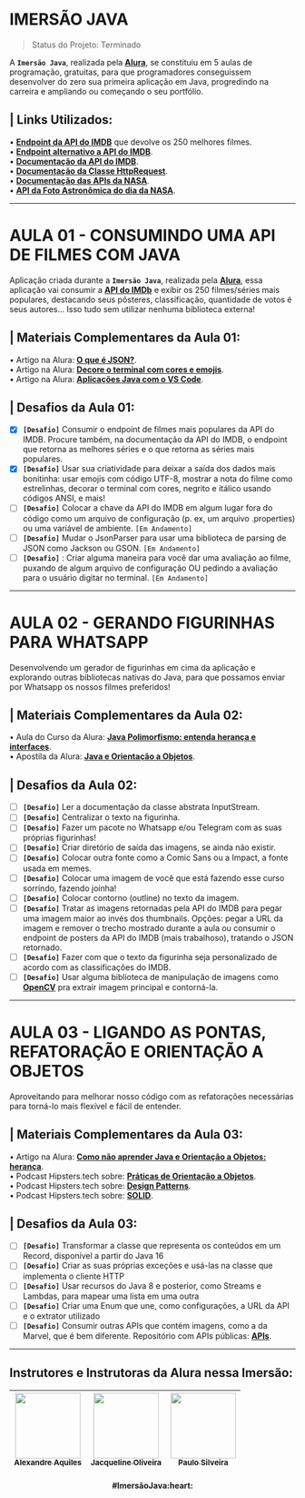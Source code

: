 # IMERSÃO JAVA
> Status do Projeto: Terminado 
<!-- Status do Projeto: Concluido :heavy_check_mark:-->
A **`Imersão Java`**, realizada pela **[Alura](https://www.alura.com.br/)**, se constituiu em 5 aulas de programação, gratuitas, para que programadores conseguissem desenvolver do zero sua primeira aplicação em Java, progredindo na carreira e ampliando ou começando o seu portfólio.

## | Links Utilizados:
• **[Endpoint da API do IMDB](https://imdb-api.com/api#Top250Movies-header)** que devolve os 250 melhores filmes. <br>
• **[Endpoint alternativo a API do IMDB](https://alura-filmes.herokuapp.com/conteudos)**. <br>
• **[Documentação da API do IMDB](https://imdb-api.com/api)**. <br>
• **[Documentação da Classe HttpRequest](https://docs.oracle.com/en/java/javase/17/docs/api/java.net.http/java/net/http/HttpRequest.html)**. <br>
• **[Documentação das APIs da NASA](https://api.nasa.gov/)**. <br>
• **[API da Foto Astronômica do dia da NASA](https://api.nasa.gov/planetary/apod?api_key=DEMO_KEY)**. <br>

***

# AULA 01 - CONSUMINDO UMA API DE FILMES COM JAVA
Aplicação criada durante a **`Imersão Java`**, realizada pela **[Alura](https://www.alura.com.br/)**, essa aplicação vai consumir a **[API do IMDb](https://imdb-api.com/)** e exibir os 250 filmes/séries mais populares, destacando seus pôsteres, classificação, quantidade de votos é seus autores... Isso tudo sem utilizar nenhuma biblioteca externa!

## | Materiais Complementares da Aula 01:
• Artigo na Alura: **[O que é JSON?](https://www.alura.com.br/artigos/o-que-e-json)**. <br>
• Artigo na Alura: **[Decore o terminal com cores e emojis](https://docs.oracle.com/en/java/javase/17/docs/api/java.net.http/java/net/http/HttpRequest.html)**. <br>
• Artigo na Alura: **[Aplicações Java com o VS Code](https://www.alura.com.br/artigos/desenvolvendo-aplicacoes-java-vs-code)**. <br>

## | Desafios da **Aula 01**:
- [x] **`[Desafio]`** Consumir o endpoint de filmes mais populares da API do IMDB. Procure também, na documentação da API do IMDB, o endpoint que retorna as melhores séries e o que retorna as séries mais populares.<br>
- [x] **`[Desafio]`** Usar sua criatividade para deixar a saída dos dados mais bonitinha: usar emojis com código UTF-8, mostrar a nota do filme como estrelinhas, decorar o terminal com cores, negrito e itálico usando códigos ANSI, e mais!<br>
- [ ] **`[Desafio]`** Colocar a chave da API do IMDB em algum lugar fora do código como um arquivo de configuração (p. ex, um arquivo .properties) ou uma variável de ambiente.  `[Em Andamento]` <br>
- [ ] **`[Desafio]`** Mudar o JsonParser para usar uma biblioteca de parsing de JSON como Jackson ou GSON.  `[Em Andamento]` <br>
- [ ] **`[Desafio]`** : Criar alguma maneira para você dar uma avaliação ao filme, puxando de algum arquivo de configuração OU pedindo a avaliação para o usuário digitar no terminal.  `[Em Andamento]` <br>

***

# AULA 02 - GERANDO FIGURINHAS PARA WHATSAPP
 Desenvolvendo um gerador de figurinhas em cima da aplicação e explorando outras bibliotecas nativas do Java, para que possamos enviar por Whatsapp os nossos filmes preferidos!

## | Materiais Complementares da Aula 02:
• Aula do Curso da Alura: **[Java Polimorfismo: entenda herança e interfaces](https://www.alura.com.br/conteudo/java-heranca-interfaces-polimorfismo)**. <br>
• Apostila da Alura: **[Java e Orientação a Objetos](https://www.alura.com.br/apostila-java-orientacao-objetos/apendice-pacote-java-io)**. <br>

## | Desafios da **Aula 02**:
- [ ] **`[Desafio]`** Ler a documentação da classe abstrata InputStream. <br>
- [ ] **`[Desafio]`** Centralizar o texto na figurinha. <br>
- [ ] **`[Desafio]`** Fazer um pacote no Whatsapp e/ou Telegram com as suas próprias figurinhas! <br>
- [ ] **`[Desafio]`** Criar diretório de saída das imagens, se ainda não existir. <br>
- [ ] **`[Desafio]`** Colocar outra fonte como a Comic Sans ou a Impact, a fonte usada em memes. <br>
- [ ] **`[Desafio]`** Colocar uma imagem de você que está fazendo esse curso sorrindo, fazendo joinha! <br>
- [ ] **`[Desafio]`** Colocar contorno (outline) no texto da imagem. <br>
- [ ] **`[Desafio]`** Tratar as imagens retornadas pela API do IMDB para pegar uma imagem maior ao invés dos thumbnails. Opções: pegar a URL da imagem e remover o trecho mostrado durante a aula ou consumir o endpoint de posters da API do IMDB (mais trabalhoso), tratando o JSON retornado. <br>
- [ ] **`[Desafio]`** Fazer com que o texto da figurinha seja personalizado de acordo com as classificações do IMDB. <br>
- [ ] **`[Desafio]`** Usar alguma biblioteca de manipulação de imagens como **[OpenCV](https://github.com/opencv-java)** pra extrair imagem principal e contorná-la. <br>

***

# AULA 03 - LIGANDO AS PONTAS, REFATORAÇÃO E ORIENTAÇÃO A OBJETOS
Aproveitando para melhorar nosso código com as refatorações necessárias para torná-lo mais flexível e fácil de entender.

## | Materiais Complementares da Aula 03:
• Artigo na Alura: **[Como não aprender Java e Orientação a Objetos: herança](https://www.alura.com.br/artigos/como-nao-aprender-orientacao-a-objetos-heranca)**. <br>
• Podcast Hipsters.tech sobre: **[Práticas de Orientação a Objetos](https://www.alura.com.br/podcast/praticas-de-orientacao-a-objetos-hipsters-129-a453)**. <br>
• Podcast Hipsters.tech sobre: **[Design Patterns](https://www.alura.com.br/podcast/design-patterns-hipsters-206-a345)**. <br>
• Podcast Hipsters.tech sobre: **[SOLID](https://www.alura.com.br/podcast/solid-codigo-bom-e-bonito-hipsters-ponto-tech-219-a649)**. <br>

## | Desafios da **Aula 03**:
- [ ] **`[Desafio]`** Transformar a classe que representa os conteúdos em um Record, disponível a partir do Java 16 <br>
- [ ] **`[Desafio]`** Criar as suas próprias exceções e usá-las na classe que implementa o cliente HTTP <br>
- [ ] **`[Desafio]`** Usar recursos do Java 8 e posterior, como Streams e Lambdas, para mapear uma lista em uma outra <br>
- [ ] **`[Desafio]`** Criar uma Enum que une, como configurações, a URL da API e o extrator utilizado <br>
- [ ] **`[Desafio]`** Consumir outras APIs que contém imagens, como a da Marvel, que é bem diferente. Repositório com APIs públicas: **[APIs](https://github.com/public-apis/public-apis)**. <br>

***

## Instrutores e Instrutoras da Alura nessa Imersão:
<div style='text-align:center'>
 
| [<img src="https://avatars.githubusercontent.com/u/258331?v=4" width=115><br><sub>Alexandre Aquiles</sub>](https://github.com/alexandreaquiles) |  [<img src="https://avatars.githubusercontent.com/u/66698429?v=4" width=115><br><sub>Jacqueline Oliveira</sub>](https://github.com/jacqueline-oliveira) |  [<img src="https://avatars.githubusercontent.com/u/71636?v=4" width=115><br><sub>Paulo Silveira</sub>](https://github.com/peas) |
| :---: | :---: | :---: |

</div>
<h4 align="center">
<strong>#ImersãoJava</strong>:heart: <br>
</h4>

